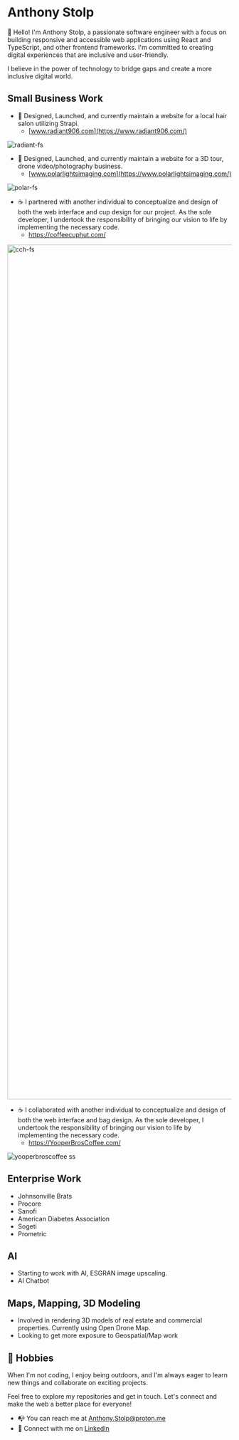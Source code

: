 
# Anthony Stolp

👋 Hello! I'm Anthony Stolp, a passionate software engineer with a focus on building responsive and accessible web applications using React and TypeScript, and other frontend frameworks. I'm committed to creating digital experiences that are inclusive and user-friendly.

I believe in the power of technology to bridge gaps and create a more inclusive digital world.

## Small Business Work

- :rocket: Designed, Launched, and currently maintain a website for a local hair salon utilizing Strapi.
  - [www.radiant906.com](https://www.radiant906.com/)
    
![radiant-fs](https://github.com/AJStolp/AJStolp/assets/47982927/2080739b-9a34-48fb-b920-3224f5c6957f)

- :construction_worker: Designed, Launched, and currently maintain a website for a 3D tour, drone video/photography business.
  - [www.polarlightsimaging.com](https://www.polarlightsimaging.com/)
    
![polar-fs](https://github.com/AJStolp/AJStolp/assets/47982927/8f83c07f-12d0-4186-b4c4-1405573d9317)

- ☕ I partnered with another individual to conceptualize and design of both the web interface and cup design for our project. As the sole developer, I undertook the responsibility of bringing our vision to life by implementing the necessary code.
  - https://coffeecuphut.com/
    
<img width="1920" alt="cch-fs" src="https://github.com/AJStolp/AJStolp/assets/47982927/57b78047-7392-4716-8529-b36f6f4be165">

- ☕ I collaborated with another individual to conceptualize and design of both the web interface and bag design. As the sole developer, I undertook the responsibility of bringing our vision to life by implementing the necessary code.
  - https://YooperBrosCoffee.com/
    
![yooperbroscoffee ss](https://github.com/AJStolp/AJStolp/assets/47982927/3a6f1e5f-b9af-41b2-bf32-3cf50e15aec0)

    
## Enterprise Work

- Johnsonville Brats
- Procore
- Sanofi
- American Diabetes Association
- Sogeti
- Prometric

## AI

- Starting to work with AI, ESGRAN image upscaling.
- AI Chatbot

## Maps, Mapping, 3D Modeling
- Involved in rendering 3D models of real estate and commercial properties. Currently using Open Drone Map.
- Looking to get more exposure to Geospatial/Map work

## 🌱 Hobbies

When I'm not coding, I enjoy being outdoors, and I'm always eager to learn new things and collaborate on exciting projects.

Feel free to explore my repositories and get in touch. Let's connect and make the web a better place for everyone!

- :mailbox_with_no_mail: You can reach me at [Anthony.Stolp@proton.me](mailto:anthony.stolp@proton.me)
- :handshake: Connect with me on [LinkedIn](https://linkedin.com/in/anthonyjstolp)

